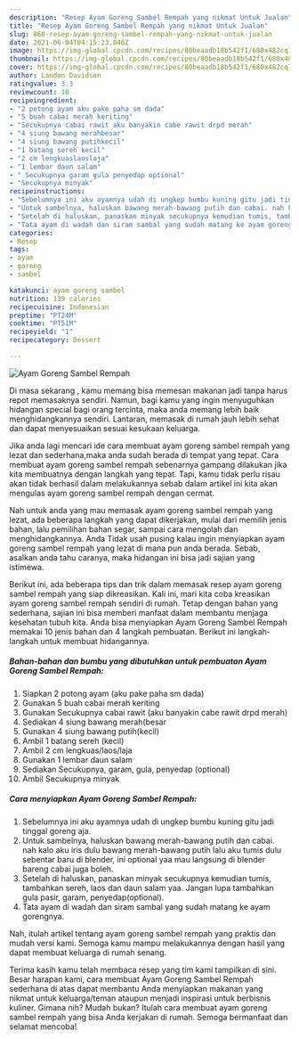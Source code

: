 ```yaml
---
description: "Resep Ayam Goreng Sambel Rempah yang nikmat Untuk Jualan"
title: "Resep Ayam Goreng Sambel Rempah yang nikmat Untuk Jualan"
slug: 860-resep-ayam-goreng-sambel-rempah-yang-nikmat-untuk-jualan
date: 2021-06-04T04:15:23.846Z
image: https://img-global.cpcdn.com/recipes/80beaadb18b542f1/680x482cq70/ayam-goreng-sambel-rempah-foto-resep-utama.jpg
thumbnail: https://img-global.cpcdn.com/recipes/80beaadb18b542f1/680x482cq70/ayam-goreng-sambel-rempah-foto-resep-utama.jpg
cover: https://img-global.cpcdn.com/recipes/80beaadb18b542f1/680x482cq70/ayam-goreng-sambel-rempah-foto-resep-utama.jpg
author: Landon Davidson
ratingvalue: 3.3
reviewcount: 10
recipeingredient:
- "2 potong ayam aku pake paha sm dada"
- "5 buah cabai merah keriting"
- "Secukupnya cabai rawit aku banyakin cabe rawit drpd merah"
- "4 siung bawang merahbesar"
- "4 siung bawang putihkecil"
- "1 batang sereh kecil"
- "2 cm lengkuaslaoslaja"
- "1 lembar daun salam"
- " Secukupnya garam gula penyedap optional"
- "Secukupnya minyak"
recipeinstructions:
- "Sebelumnya ini aku ayamnya udah di ungkep bumbu kuning gitu jadi tinggal goreng aja."
- "Untuk sambelnya, haluskan bawang merah-bawang putih dan cabai. nah kalo aku iris dulu bawang merah-bawang putih lalu aku tumis dulu sebentar baru di blender, ini optional yaa mau langsung di blender bareng cabai juga boleh."
- "Setelah di haluskan, panaskan minyak secukupnya kemudian tumis, tambahkan sereh, laos dan daun salam yaa. Jangan lupa tambahkan gula pasir, garam, penyedap(optional)."
- "Tata ayam di wadah dan siram sambal yang sudah matang ke ayam gorengnya."
categories:
- Resep
tags:
- ayam
- goreng
- sambel

katakunci: ayam goreng sambel 
nutrition: 139 calories
recipecuisine: Indonesian
preptime: "PT24M"
cooktime: "PT51M"
recipeyield: "1"
recipecategory: Dessert

---
```



![Ayam Goreng Sambel Rempah](https://img-global.cpcdn.com/recipes/80beaadb18b542f1/680x482cq70/ayam-goreng-sambel-rempah-foto-resep-utama.jpg)

Di masa  sekarang , kamu memang bisa memesan makanan jadi tanpa harus repot memasaknya sendiri. Namun, bagi kamu yang ingin menyuguhkan hidangan special bagi orang tercinta, maka anda memang lebih baik menghidangkannya sendiri. Lantaran, memasak di rumah jauh lebih sehat dan dapat menyesuaikan sesuai kesukaan keluarga.

Jika anda lagi mencari ide cara membuat ayam goreng sambel rempah yang lezat dan sederhana,maka anda sudah berada di tempat yang tepat. Cara membuat ayam goreng sambel rempah  sebenarnya gampang dilakukan jika kita membuatnya dengan langkah yang tepat. Tapi, kamu tidak perlu risau akan tidak berhasil dalam melakukannya 
sebab dalam artikel ini kita akan mengulas ayam goreng sambel rempah dengan cermat.  



Nah untuk anda yang mau memasak ayam goreng sambel rempah yang lezat, ada beberapa langkah yang dapat dikerjakan, mulai dari memilih jenis bahan, lalu pemilihan bahan segar, sampai cara mengolah dan menghidangkannya. Anda Tidak usah pusing kalau ingin menyiapkan ayam goreng sambel rempah yang lezat di mana pun anda berada. Sebab, asalkan anda  tahu caranya, maka hidangan ini bisa jadi sajian yang istimewa.

Berikut ini, ada beberapa tips dan trik dalam memasak resep ayam goreng sambel rempah yang siap dikreasikan. Kali ini, mari kita coba kreasikan ayam goreng sambel rempah sendiri di rumah. Tetap dengan bahan yang sederhana, sajian ini bisa memberi manfaat dalam membantu menjaga kesehatan tubuh kita. Anda bisa menyiapkan Ayam Goreng Sambel Rempah memakai 10 jenis bahan dan 4 langkah pembuatan. Berikut ini langkah-langkah untuk membuat hidangannya.

<!--inarticleads1-->

##### Bahan-bahan dan bumbu yang dibutuhkan untuk pembuatan Ayam Goreng Sambel Rempah:

1. Siapkan 2 potong ayam (aku pake paha sm dada)
1. Gunakan 5 buah cabai merah keriting
1. Gunakan Secukupnya cabai rawit (aku banyakin cabe rawit drpd merah)
1. Sediakan 4 siung bawang merah(besar
1. Gunakan 4 siung bawang putih(kecil)
1. Ambil 1 batang sereh (kecil)
1. Ambil 2 cm lengkuas/laos/laja
1. Gunakan 1 lembar daun salam
1. Sediakan  Secukupnya, garam, gula, penyedap (optional)
1. Ambil Secukupnya minyak




<!--inarticleads2-->

##### Cara menyiapkan Ayam Goreng Sambel Rempah:

1. Sebelumnya ini aku ayamnya udah di ungkep bumbu kuning gitu jadi tinggal goreng aja.
1. Untuk sambelnya, haluskan bawang merah-bawang putih dan cabai. nah kalo aku iris dulu bawang merah-bawang putih lalu aku tumis dulu sebentar baru di blender, ini optional yaa mau langsung di blender bareng cabai juga boleh.
1. Setelah di haluskan, panaskan minyak secukupnya kemudian tumis, tambahkan sereh, laos dan daun salam yaa. Jangan lupa tambahkan gula pasir, garam, penyedap(optional).
1. Tata ayam di wadah dan siram sambal yang sudah matang ke ayam gorengnya.




Nah, itulah artikel tentang  ayam goreng sambel rempah  yang praktis dan mudah versi kami. Semoga kamu mampu melakukannya dengan hasil yang dapat membuat keluarga di rumah senang. 

Terima kasih kamu telah membaca resep yang tim kami tampilkan di sini. Besar harapan kami, cara membuat  Ayam Goreng Sambel Rempah sederhana di atas dapat membantu Anda menyiapkan makanan yang nikmat untuk keluarga/teman ataupun menjadi inspirasi untuk berbisnis kuliner. Gimana nih? Mudah bukan? Itulah cara membuat ayam goreng sambel rempah yang bisa Anda kerjakan di rumah. Semoga bermanfaat dan selamat mencoba!

